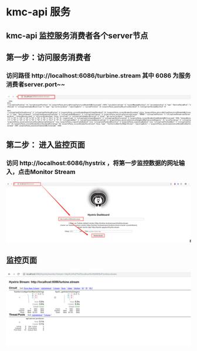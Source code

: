 # kmc-api 服务

## kmc-api 监控服务消费者各个server节点

## 第一步：访问服务消费者

### 访问路径 http://localhost:6086/turbine.stream   其中 6086 为服务消费者server.port~~

![](../images/turbine.stream.png)
## 第二步： 进入监控页面
### 访问 http://localhost:6086/hystrix ，将第一步监控数据的网址输入，点击Monitor Stream
![](../images/hystrix.png)

## 监控页面
![](../images/api-turbine.png)

